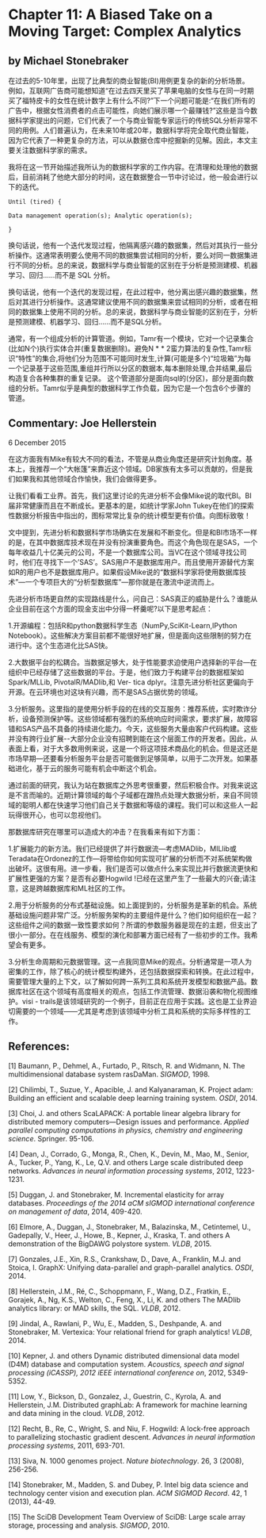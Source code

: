 # Chapter 11: A Biased Take on a Moving Target: Complex Analytics

## by Michael Stonebraker

在过去的5-10年里，出现了比典型的商业智能(BI)用例更复杂的新的分析场景。 例如，互联网广告商可能想知道“在过去四天里买了苹果电脑的女性与在同一时期买了福特皮卡的女性在统计数字上有什么不同?”下一个问题可能是:“在我们所有的广告中，根据女性消费者的点击可能性，向她们展示哪一个最赚钱?”这些是当今数据科学家提出的问题，它们代表了一个与商业智能专家运行的传统SQL分析非常不同的用例。人们普遍认为，在未来10年或20年，数据科学将完全取代商业智能，因为它代表了一种更复杂的方法，可以从数据仓库中挖掘新的见解。因此，本文主要关注数据科学家的需求。

我将在这一节开始描述我所认为的数据科学家的工作内容。在清理和处理他的数据后，目前消耗了他绝大部分的时间，这在数据整合一节中讨论过，他一般会进行以下的迭代。

```
Until (tired) {

Data management operation(s); Analytic operation(s);

}
```

换句话说，他有一个迭代发现过程，他隔离感兴趣的数据集，然后对其执行一些分析操作。这通常表明要么使用不同的数据集尝试相同的分析，要么对同一数据集进行不同的分析。总的来说，数据科学与商业智能的区别在于分析是预测建模、机器学习、回归……而不是 SQL 分析。

换句话说，他有一个迭代的发现过程，在此过程中，他分离出感兴趣的数据集，然后对其进行分析操作。这通常建议使用不同的数据集来尝试相同的分析，或者在相同的数据集上使用不同的分析。总的来说，数据科学与商业智能的区别在于，分析是预测建模、机器学习、回归……而不是SQL分析。

通常，有一个组成分析的计算管道。例如，Tamr有一个模块，它对一个记录集合(比如N个)执行实体合并(重复数据删除)。避免N * * 2蛮力算法的复杂性,Tamr标识“特性”的集合,将他们分为范围不可能同时发生,计算(可能是多个)“垃圾箱”为每一个记录基于这些范围,重组并行所以分区的数据本,每本删除处理,合并结果,最后构造复合各种集群的重复记录。 这个管道部分是面向sql的(分区)，部分是面向数组的分析。Tamr似乎是典型的数据科学工作负载，因为它是一个包含6个步骤的管道。

## Commentary: Joe Hellerstein

6 December 2015

在这方面我有Mike有较大不同的看法，不管是从商业角度还是研究计划角度。基本上，我推荐一个“大帐篷”来靠近这个领域。DB家族有太多可以贡献的，但是我们如果我和其他领域合作愉快，我们会做得更多。

让我们看看工业界。首先，我们这里讨论的先进分析不会像Mike说的取代BI。BI届非常健康而且在不断成长。更基本的是，如统计学家John Tukey在他们的探索性数据分析报告中指出的，图标常常比复杂的统计模型更有价值。向图标致敬！

文中提到，先进分析和数据科学市场确实在发展和不断变化。但是和BI市场不一样的是，在其中数据库技术现在并没有扮演重要角色。而这个角色现在是SAS，一个每年收益几十亿美元的公司，不是一个数据库公司。当VC在这个领域寻找公司时，他们在寻找下一个’SAS’。SAS用户不是数据库用户。而且使用开源替代方案如R的用户也不是数据库用户。如果假设Mike说的“数据科学家将使用数据库技术”—一个专项巨大的“分析型数据库”—那你就是在激流中逆流而上。

先进分析市场更自然的实现路线是什么，问自己：SAS真正的威胁是什么？谁能从企业目前在这个方面的现金支出中分得一杯羹呢?以下是思考起点：

1.开源编程：包括R和python数据科学生态（NumPy,SciKit-Learn,IPython Notebook）。这些解决方案目前都不能很好地扩展，但是面向这些限制的努力在进行中。这个生态进化比SAS快。

2.大数据平台的松耦合。当数据足够大，处于性能要求迫使用户选择新的平台—在组织中已经存储了这些数据的平台。于是，他们致力于构建平台的数据框架如Spark/MLLib, PivotalR/MADlib,和 Ver- tica dplyr。注意先进分析社区更偏向于开源。在云环境也对这块有兴趣，而不是SAS占据优势的领域。

3.分析服务。这里指的是使用分析手段的在线的交互服务：推荐系统，实时欺诈分析，设备预测保护等。这些领域都有强烈的系统响应时间需求，要求扩展，故障容错和SAS产品不具备的持续进化能力。今天，这些服务大量由客户代码构建。这些并没有跨行业扩展--大部分企业没有招聘到能在这个层面工作的开发者。因此，从表面上看，对于大多数用例来说，这是一个将这项技术商品化的机会。但是这还是市场早期—还要看分析服务平台是否可能做到足够简单，以用于二次开发。如果基础进化，基于云的服务可能有机会中断这个机会。

通过前面的研究，我认为站在数据库之外思考很重要，然后积极合作。对我来说这是不言而喻的。近期计算领域的每个子域都在蹭热点处理大数据分析，来自不同领域的聪明人都在快速学习他们自己关于数据和等级的课程。我们可以和这些人一起玩得很开心，也可以忽视他们。

那数据库研究在哪里可以造成大的冲击？在我看来有如下方面：

1.扩展能力的新方法。我们已经提供了并行数据流—考虑MADlib，MILlib或Teradata在Ordonez的工作—将带给你如何实现可扩展的分析而不对系统架构做出破坏。这很有用。进一步看，我们是否可以做点什么来实现比并行数据流更快和扩展性更强的方案？是否有必要Hogwild !已经在这里产生了一些最大的兴奋;请注意，这是跨越数据库和ML社区的工作。

2.用于分析服务的分布式基础设施。如上面提到的，分析服务是革新的机会。系统基础设施问题非常广泛。分析服务架构的主要组件是什么？他们如何组织在一起？这些组件之间的数据一致性要求如何？所谓的参数服务器是现在的主题，但支出了很小一部分。在在线服务、模型的演化和部署方面已经有了一些初步的工作。我希望会有更多。

3.分析生命周期和元数据管理。这一点我同意Mike的观点。分析通常是一项人为密集的工作，除了核心的统计模型构建外，还包括数据探索和转换。在此过程中，需要管理大量的上下文，以了解如何跨一系列工具和系统开发模型和数据产品。数据库社区在这个领域有高度相关的观点，包括工作流管理、数据沿袭和物化视图维护。visi - trails是该领域研究的一个例子，目前正在应用于实践。这也是工业界迫切需要的一个领域——尤其是考虑到该领域中分析工具和系统的实际多样性的工作。

## References:

[1] Baumann, P., Dehmel, A., Furtado, P., Ritsch, R. and Widmann, N. The multidimensional database system rasDaMan. *SIGMOD*, 1998.

[2] Chilimbi, T., Suzue, Y., Apacible, J. and Kalyanaraman, K. Project adam: Building an efficient and scalable deep learning training system. *OSDI*, 2014.

[3] Choi, J. and others ScaLAPACK: A portable linear algebra library for distributed memory computers—Design issues and performance. *Applied parallel computing computations in physics, chemistry and engineering science*. Springer. 95-106.

[4] Dean, J., Corrado, G., Monga, R., Chen, K., Devin, M., Mao, M., Senior, A., Tucker, P., Yang, K., Le, Q.V. and others Large scale distributed deep networks. *Advances in neural information processing systems*, 2012, 1223-1231.

[5] Duggan, J. and Stonebraker, M. Incremental elasticity for array databases. *Proceedings of the 2014 aCM sIGMOD international conference on management of data*, 2014, 409-420.

[6] Elmore, A., Duggan, J., Stonebraker, M., Balazinska, M., Cetintemel, U., Gadepally, V., Heer, J., Howe, B., Kepner, J., Kraska, T. and others A demonstration of the BigDAWG polystore system. *VLDB*, 2015.

[7] Gonzales, J.E., Xin, R.S., Crankshaw, D., Dave, A., Franklin, M.J. and Stoica, I. GraphX: Unifying data-parallel and graph-parallel analytics. *OSDI*, 2014.

[8] Hellerstein, J.M., Ré, C., Schoppmann, F., Wang, D.Z., Fratkin, E., Gorajek, A., Ng, K.S., Welton, C., Feng, X., Li, K. and others The MADlib analytics library: or MAD skills, the SQL. *VLDB*, 2012.

[9] Jindal, A., Rawlani, P., Wu, E., Madden, S., Deshpande, A. and Stonebraker, M. Vertexica: Your relational friend for graph analytics! *VLDB*, 2014.

[10] Kepner, J. and others Dynamic distributed dimensional data model (D4M) database and computation system. *Acoustics, speech and signal processing (iCASSP), 2012 iEEE international conference on*, 2012, 5349-5352.

[11] Low, Y., Bickson, D., Gonzalez, J., Guestrin, C., Kyrola, A. and Hellerstein, J.M. Distributed graphLab: A framework for machine learning and data mining in the cloud. *VLDB*, 2012.

[12] Recht, B., Re, C., Wright, S. and Niu, F. Hogwild: A lock-free approach to parallelizing stochastic gradient descent. *Advances in neural information processing systems*, 2011, 693-701.

[13] Siva, N. 1000 genomes project. *Nature biotechnology*. 26, 3 (2008), 256-256.

[14] Stonebraker, M., Madden, S. and Dubey, P. Intel big data science and technology center vision and execution plan. *ACM SIGMOD Record*. 42, 1 (2013), 44-49.

[15] The SciDB Development Team Overview of SciDB: Large scale array storage, processing and analysis. *SIGMOD*, 2010.
